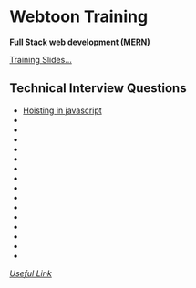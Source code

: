 # Webtoon Training

**Full Stack web development (MERN)**

[Training Slides...](./ShaiSlides.md)

## Technical Interview Questions

- [Hoisting in javascript](./technical%20interview%20questions/Hoisting.md)
-
-
-
-
-
-
-
-
-
-
-
-
-
-
-

_[Useful Link](https://www.interviewbit.com/javascript-interview-questions/#different-data-types-present-in-javascript)_
